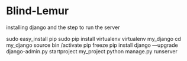 # Blind-Lemur
installing django and the step to run the server 

sudo easy_install pip
sudo pip install virtualenv
virtualenv my_django
cd my_django
source bin /activate
pip freeze 
pip install django —upgrade
django-admin.py startproject my_project
python manage.py runserver

